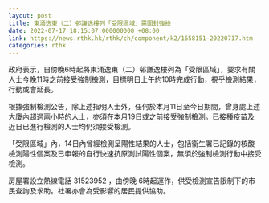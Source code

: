 ```yaml
---
layout: post
title: 東涌逸東（二）邨謙逸樓列「受限區域」需圍封強檢
date: 2022-07-17 18:15:07.000000000 +08:00
link: https://news.rthk.hk/rthk/ch/component/k2/1658151-20220717.htm
categories: rthk
---
```


政府表示，自傍晚6時起將東涌逸東（二）邨謙逸樓列為「受限區域」，要求有關人士今晚11時之前接受強制檢測，目標明日上午約10時完成行動，視乎檢測結果，行動或會延長。

根據強制檢測公告，除上述指明人士外，任何於本月11日至今日期間，曾身處上述大廈內超過兩小時的人士，亦須在本月19日或之前接受強制檢測。已接種疫苗及近日已進行檢測的人士均仍須接受檢測。

「受限區域」內，14日內曾經檢測呈陽性結果的人士，包括衞生署已記錄的核酸檢測陽性個案及已申報的自行快速抗原測試陽性個案，無須於強制檢測行動中接受檢測。

房屋署設立熱線電話 31523952 ，由傍晚 6時起運作，供受檢測宣告限制下的市民查詢及求助。社署亦會為受影響的居民提供協助。
